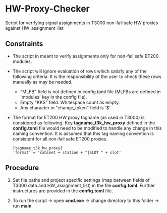 # HW-Proxy-Checker
Script for verifying signal assignments in T3000 non-fail safe HW proxies against HW_assignment_list

## Constraints

- The script in meant to verify assignments only for non-fail safe ET200 modules.

- The script will ignore evaluation of rows which satisfy any of the following criteria. It is the responsibility of the user to check these rows manually as may be needed.
    - "MLFB" field is not defined in config.toml file (MLFBs are defined in 'modules' key in the config file).
    - Empty "KKS" field. Whitespace count as empty.
    - Any character in "change_token" field is '$'.
    
- The format for ET200 HW proxy tagname (as used in T3000) is considered as following. Key **tagname_t3k_hw_proxy** defined in the **config.toml** file would need to be modified to handle any change in this naming convention. It is assumed that this tag naming convention is consistent for all non-fail safe ET200 proxies.

    ```
    [tagname_t3k_hw_proxy]
    'format' = 'cabinet + station + "|SLOT " + slot'
    ```
  

## Procedure

1. Set file paths and project specific settings (map between fields of T3000 data and HW_assignment_list) in the file **config.toml**. Further instructures are provided in the **config.toml** file.

2. To run the script -> open **cmd.exe** -> change directory to this folder -> run **main**